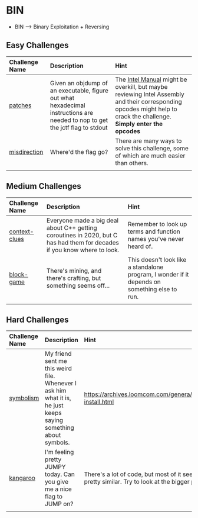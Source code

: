 # BIN

- BIN --> Binary Exploitation + Reversing

## Easy Challenges
| Challenge Name  | Description | Hint
|:-- | :-- | :---
| [patches](patches) | Given an objdump of an executable, figure out what hexadecimal instructions are needed to nop to get the jctf flag to stdout | The [Intel Manual](https://www.intel.com/content/dam/www/public/us/en/documents/manuals/64-ia-32-architectures-software-developer-instruction-set-reference-manual-325383.pdf) might be overkill, but maybe reviewing Intel Assembly and their corresponding opcodes might help to crack the challenge. **Simply enter the opcodes**
| [misdirection](misdirection) | Where'd the flag go? | There are many ways to solve this challenge, some of which are much easier than others.
|  |  | 

## Medium Challenges
| Challenge Name  | Description | Hint
|:-- | :-- | :---
| [context-clues](context-clues) | Everyone made a big deal about C++ getting coroutines in 2020, but C has had them for decades if you know where to look. | Remember to look up terms and function names you've never heard of.
| [block-game](block-game) | There's mining, and there's crafting, but something seems off... | This doesn't look like a standalone program, I wonder if it depends on something else to run.
|  |  | 


## Hard Challenges
| Challenge Name  | Description | Hint
|:-- | :-- | :---
| [symbolism](symbolism) | My friend sent me this weird file. Whenever I ask him what it is, he just keeps saying something about symbols. | https://archives.loomcom.com/genera/genera-install.html
| [kangaroo](kangaroo) | I'm feeling pretty JUMPY today. Can you give me a nice flag to JUMP on? | There's a lot of code, but most of it seems pretty similar. Try to look at the bigger picture.
|  |  | 
